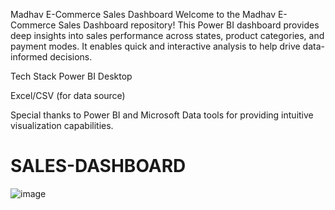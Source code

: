 Madhav E-Commerce Sales Dashboard
Welcome to the Madhav E-Commerce Sales Dashboard repository! This Power BI dashboard provides deep insights into sales performance across states, product categories, and payment modes. It enables quick and interactive analysis to help drive data-informed decisions.


Tech Stack
Power BI Desktop

Excel/CSV (for data source)

Special thanks to Power BI and Microsoft Data tools for providing intuitive visualization capabilities.





# SALES-DASHBOARD
![image](https://github.com/user-attachments/assets/62e494e9-4280-43d6-bff2-7a658186ff6e)

